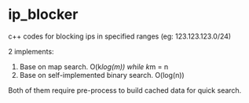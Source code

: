 # ip_blocker
c++ codes for blocking ips in specified ranges (eg: 123.123.123.0/24)

2 implements:
1. Base on map search.  O(k*log(m))  while k*m = n
2. Base on self-implemented binary search.  O(log(n))

Both of them require pre-process to build cached data for quick search.
